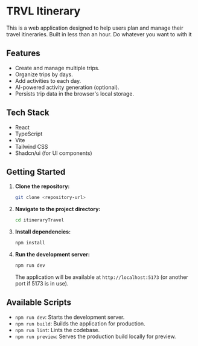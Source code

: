 # TRVL Itinerary

This is a web application designed to help users plan and manage their travel itineraries. Built in less than an hour. Do whatever you want to with it

## Features

- Create and manage multiple trips.
- Organize trips by days.
- Add activities to each day.
- AI-powered activity generation (optional).
- Persists trip data in the browser's local storage.

## Tech Stack

- React
- TypeScript
- Vite
- Tailwind CSS
- Shadcn/ui (for UI components)

## Getting Started

1.  **Clone the repository:**
    ```bash
    git clone <repository-url>
    ```
2.  **Navigate to the project directory:**
    ```bash
    cd itineraryTravel
    ```
3.  **Install dependencies:**
    ```bash
    npm install
    ```
4.  **Run the development server:**
    ```bash
    npm run dev
    ```
    The application will be available at `http://localhost:5173` (or another port if 5173 is in use).

## Available Scripts

-   `npm run dev`: Starts the development server.
-   `npm run build`: Builds the application for production.
-   `npm run lint`: Lints the codebase.
-   `npm run preview`: Serves the production build locally for preview.
